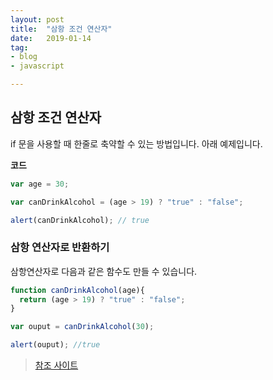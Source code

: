 ```yaml
---
layout: post
title:  "삼항 조건 연산자"
date:   2019-01-14
tag:
- blog
- javascript

---
```


## 삼항 조건 연산자

if 문을 사용할 때 한줄로 축약할 수 있는 방법입니다.
아래 예제입니다.

**코드**
```js
var age = 30; 

var canDrinkAlcohol = (age > 19) ? "true" : "false";

alert(canDrinkAlcohol); // true
```

### 삼항 연산자로 반환하기

삼항연산자로 다음과 같은 함수도 만들 수 있습니다.

```js
function canDrinkAlcohol(age){
  return (age > 19) ? "true" : "false";
}

var ouput = canDrinkAlcohol(30);

alert(ouput); //true
```



> [참조 사이트](https://developer.mozilla.org/ko/docs/Web/JavaScript/Reference/Operators/Conditional_Operator)









